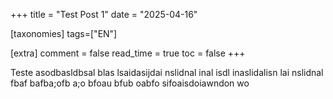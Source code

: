 +++
title = "Test Post 1"
date = "2025-04-16"

[taxonomies]
tags=["EN"]


[extra]
comment = false
read_time = true
toc = false
+++

Teste asodbasldbsal blas lsaidasijdai nslidnal inal isdl inaslidalisn lai nslidnal fbaf bafba;ofb a;o bfoau bfub oabfo sifoaisdoiawndon wo
